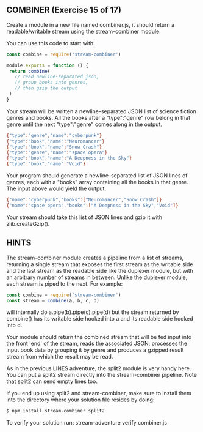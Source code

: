 ## COMBINER (Exercise 15 of 17)

Create a module in a new file named combiner.js, it should return a
readable/writable stream using the stream-combiner module.

You can use this code to start with:

```js
const combine = require('stream-combiner')

module.exports = function () {
 return combine(
   // read newline-separated json,
   // group books into genres,
   // then gzip the output
 )
}
```

Your stream will be written a newline-separated JSON list of science
fiction genres and books. All the books after a "type":"genre" row belong
in that genre until the next "type":"genre" comes along in the output.

```sh
{"type":"genre","name":"cyberpunk"}
{"type":"book","name":"Neuromancer"}
{"type":"book","name":"Snow Crash"}
{"type":"genre","name":"space opera"}
{"type":"book","name":"A Deepness in the Sky"}
{"type":"book","name":"Void"}
```

Your program should generate a newline-separated list of JSON lines of
genres, each with a "books" array containing all the books in that genre.
The input above would yield the output:

```sh
{"name":"cyberpunk","books":["Neuromancer","Snow Crash"]}
{"name":"space opera","books":["A Deepness in the Sky","Void"]}
```

Your stream should take this list of JSON lines and gzip it with
zlib.createGzip().

##  HINTS

The stream-combiner module creates a pipeline from a list of streams,
returning a single stream that exposes the first stream as the writable
side and the last stream as the readable side like the duplexer module,
but with an arbitrary number of streams in between. Unlike the duplexer
module, each stream is piped to the next. For example:

```js
const combine = require('stream-combiner')
const stream = combine(a, b, c, d)
```

will internally do a.pipe(b).pipe(c).pipe(d) but the stream returned by
combine() has its writable side hooked into a and its readable side hooked
into d.

Your module should return the combined stream that will be fed input into
the front 'end' of the stream, reads the associated JSON, processes the
input book data by grouping it by genre and produces a gzipped result
stream from which the result may be read.

As in the previous LINES adventure, the split2 module is very handy here.
You can put a split2 stream directly into the stream-combiner pipeline.
Note that split2 can send empty lines too.

If you end up using split2 and stream-combiner, make sure to install them
into the directory where your solution file resides by doing:

```sh
$ npm install stream-combiner split2
```

To verify your solution run: stream-adventure verify combiner.js
